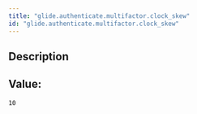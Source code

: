 ```yaml
---
title: "glide.authenticate.multifactor.clock_skew"
id: "glide.authenticate.multifactor.clock_skew"
---
```

## Description



## Value: 
```
10
```